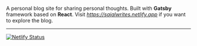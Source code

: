 A personal blog site for sharing personal thoughts. Built with __Gatsby__ framework based on __React__. Visit *https://sajalwrites.netlify.app* if you want to explore the blog.

----------

[![Netlify Status](https://api.netlify.com/api/v1/badges/8d669993-7c9c-402c-86e9-3cefe7f37fc3/deploy-status)](https://app.netlify.com/sites/sajalwrites/deploys)
